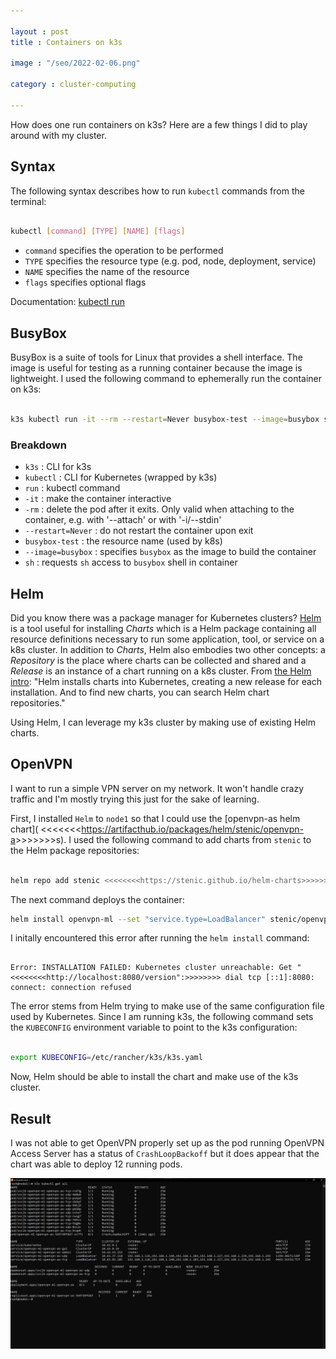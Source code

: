 ```yaml
---

layout : post
title : Containers on k3s

image : "/seo/2022-02-06.png"

category : cluster-computing

---
```


How does one run containers on k3s? Here are a few things I did to play around with my cluster.

## Syntax

The following syntax describes how to run `kubectl` commands from the terminal:

```sh

kubectl [command] [TYPE] [NAME] [flags]

```

- `command` specifies the operation to be performed
- `TYPE` specifies the resource type (e.g. pod, node, deployment, service)
- `NAME` specifies the name of the resource
- `flags` specifies optional flags

Documentation: [kubectl run](https://kubernetes.io/docs/reference/generated/kubectl/kubectl-commands#run)

## BusyBox

BusyBox is a suite of tools for Linux that provides a shell interface. The image is useful for testing as a running container because the image is lightweight. I used the following command to ephemerally run the container on k3s:

```sh

k3s kubectl run -it --rm --restart=Never busybox-test --image=busybox sh

```

### Breakdown

- `k3s` : CLI for k3s
- `kubectl` : CLI for Kubernetes (wrapped by k3s)
- `run` : kubectl command
- `-it` : make the container interactive
- `-rm` : delete the pod after it exits. Only valid when attaching to the container, e.g. with '--attach' or with '-i/--stdin'
- `--restart=Never` : do not restart the container upon exit
- `busybox-test` : the resource name (used by k8s)
- `--image=busybox` : specifies `busybox` as the image to build the container
- `sh` : requests `sh` access to `busybox` shell in container

## Helm

Did you know there was a package manager for Kubernetes clusters? [Helm](https://helm.sh/) is a tool useful for installing _Charts_ which is a Helm package containing all resource definitions necessary to run some application, tool, or service on a k8s cluster.  In addition to _Charts_, Helm also embodies two other concepts: a _Repository_ is the place where charts can be collected and shared and a _Release_ is an instance of a chart running on a k8s cluster. From [the Helm intro](https://helm.sh/docs/intro/using_helm/): "Helm installs charts into Kubernetes, creating a new release for each installation. And to find new charts, you can search Helm chart repositories."

Using Helm, I can leverage my k3s cluster by making use of existing Helm charts.

## OpenVPN

I want to run a simple VPN server on my network. It won't handle crazy traffic and I'm mostly trying this just for the sake of learning.

First, I installed `Helm` to `node1` so that I could use the [openvpn-as helm chart]( <<<<<<<<https://artifacthub.io/packages/helm/stenic/openvpn-a>>>>>>>>s). I used the following command to add charts from `stenic` to the Helm package repositories:

```bash

helm repo add stenic <<<<<<<<https://stenic.github.io/helm-charts>>>>>>>>
 ```

 The next command deploys the container:

 ```bash
 helm install openvpn-ml --set "service.type=LoadBalancer" stenic/openvpn-as

```

I initally encountered this error after running the `helm install` command:

```raw

Error: INSTALLATION FAILED: Kubernetes cluster unreachable: Get "<<<<<<<<http://localhost:8080/version":>>>>>>>> dial tcp [::1]:8080: connect: connection refused

```

The error stems from Helm trying to make use of the same configuration file used by Kubernetes. Since I am running k3s, the following command sets the `KUBECONFIG` environment variable to point to the k3s configuration:

```bash

export KUBECONFIG=/etc/rancher/k3s/k3s.yaml

```

Now, Helm should be able to install the chart and make use of the k3s cluster.

## Result

I was not able to get OpenVPN properly set up as the pod running OpenVPN Access Server has a status of `CrashLoopBackoff` but it does appear that the chart was able to deploy 12 running pods.

![screenshot of terminal output of k3s kubectl get all](/img/2022-02-06-k3s.png)
